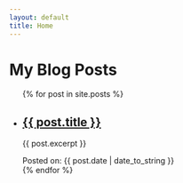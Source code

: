 ```yaml
---
layout: default
title: Home
---
```


# My Blog Posts

<ul>
  {% for post in site.posts %}
    <li>
      <h2><a href="{{ post.url }}">{{ post.title }}</a></h2>
      <p>{{ post.excerpt }}</p>
      <span>Posted on: {{ post.date | date_to_string }}</span>
    </li>
  {% endfor %}
</ul>
